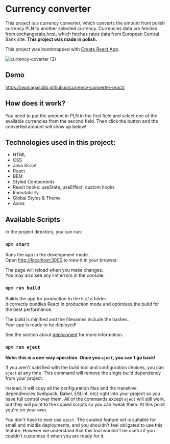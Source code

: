 # Currency converter

This project is a currency converter, which converts the amount from polish currency PLN to another selected currency. Currencies data are fetched from exchangerate.host, which fetches rates data from European Central Bank site. **This project was made in polish.**

This project was bootstrapped with [Create React App](https://github.com/facebook/create-react-app).

![currency-coverter (3)](https://user-images.githubusercontent.com/121032802/221403198-e1a60fe6-b7be-44f6-93e9-4af1d4ddd803.gif)

## Demo
https://iwonagasidlo.github.io/currency-converter-react/

## How does it work?
You need to put the amount in PLN in the first field and select one of the available currencies from the second field. Then click the button and the converted amount will show up below!

## Technologies used in this project:
- HTML
- CSS 
- Java Script
- React
- BEM
- Styled Components
- React hooks: useState, useEffect, custom hooks
- Immutability
- Global Styles & Theme
- Axios

## Available Scripts

In the project directory, you can run:

### `npm start`

Runs the app in the development mode.\
Open [http://localhost:3000](http://localhost:3000) to view it in your browser.

The page will reload when you make changes.\
You may also see any lint errors in the console.

### `npm run build`

Builds the app for production to the `build` folder.\
It correctly bundles React in production mode and optimizes the build for the best performance.

The build is minified and the filenames include the hashes.\
Your app is ready to be deployed!

See the section about [deployment](https://facebook.github.io/create-react-app/docs/deployment) for more information.

### `npm run eject`

**Note: this is a one-way operation. Once you `eject`, you can't go back!**

If you aren't satisfied with the build tool and configuration choices, you can `eject` at any time. This command will remove the single build dependency from your project.

Instead, it will copy all the configuration files and the transitive dependencies (webpack, Babel, ESLint, etc) right into your project so you have full control over them. All of the commands except `eject` will still work, but they will point to the copied scripts so you can tweak them. At this point you're on your own.

You don't have to ever use `eject`. The curated feature set is suitable for small and middle deployments, and you shouldn't feel obligated to use this feature. However we understand that this tool wouldn't be useful if you couldn't customize it when you are ready for it.

